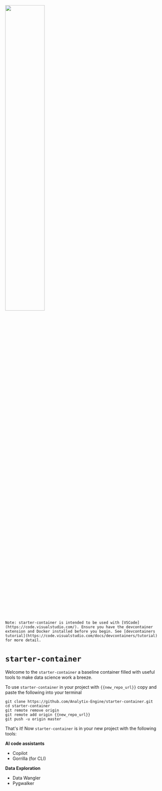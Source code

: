 
<img src="https://github.com/Analytix-Engine/segment/assets/5680639/66634092-6767-4433-92e3-e01deac1d698" width=50% height=50%>

```
Note: starter-container is intended to be used with [VSCode](https://code.visualstudio.com/). Ensure you have the devcontainer extension and Docker installed before you begin. See [devcontainers tutorial](https://code.visualstudio.com/docs/devcontainers/tutorial) for more detail.
```

# `starter-container`

Welcome to the `starter-container` a baseline container filled with useful tools to make data science work a breeze.

To use `starter-container` in your project with `{{new_repo_url}}` copy and paste the following into your terminal

```
git clone https://github.com/Analytix-Engine/starter-container.git
cd starter-container
git remote remove origin
git remote add origin {{new_repo_url}}
git push -u origin master
```

That's it! Now `starter-container` is in your new project with the following tools:

**AI code assistants**
* Copilot 
* Gorrilla (for CLI)

**Data Exploration**
* Data Wangler 
* Pygwalker

  

